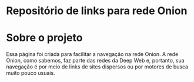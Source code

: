 # Repositório de links para rede Onion

<h1>Sobre o projeto</h1>

<p>Essa página foi criada para facilitar a navegação na rede  Onion. A rede Onion, como sabemos, faz parte das redes da Deep Web e, portanto, sua navegação é por meio de links de sites dispersos ou por motores de busca muito pouco usuais.</p>
